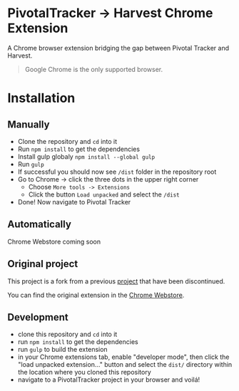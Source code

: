 #  PivotalTracker -> Harvest Chrome Extension

A Chrome browser extension bridging the gap between Pivotal Tracker and Harvest.

> Google Chrome is the only supported browser.

# Installation

## Manually

- Clone the repository and `cd` into it
- Run `npm install` to get the dependencies
- Install gulp globaly `npm install --global gulp`
- Run `gulp`
- If successful you should now see `/dist` folder in the repository root
- Go to Chrome -> click the three dots in the upper right corner
  - Choose `More tools -> Extensions`
  - Click the button `Load unpacked` and select the `/dist`
- Done! Now navigate to Pivotal Tracker

## Automatically

Chrome Webstore coming soon


## Original project

This project is a fork from a previous [project](https://github.com/codeandcraftinc/harvest-tracker-browser-extension) that have been discontinued. 

You can find the original extension in the [Chrome Webstore](https://chrome.google.com/webstore/detail/harvest-pivotaltracker-br/bdhdkgcddbcofnhhngknnfbnlaiffbba).



## Development

- clone this repository and `cd` into it
- run `npm install` to get the dependencies
- run `gulp` to build the extension
- in your Chrome extensions tab, enable "developer mode", then click the
  "load unpacked extension..." button and select the `dist/` directory within
  the location where you cloned this repository
- navigate to a PivotalTracker project in your browser and voilá!
